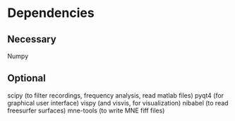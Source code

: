 # Dependencies
## Necessary
Numpy
## Optional
scipy (to filter recordings, frequency analysis, read matlab files)
pyqt4 (for graphical user interface)
vispy (and visvis, for visualization)
nibabel (to read freesurfer surfaces)
mne-tools (to write MNE fiff files)

